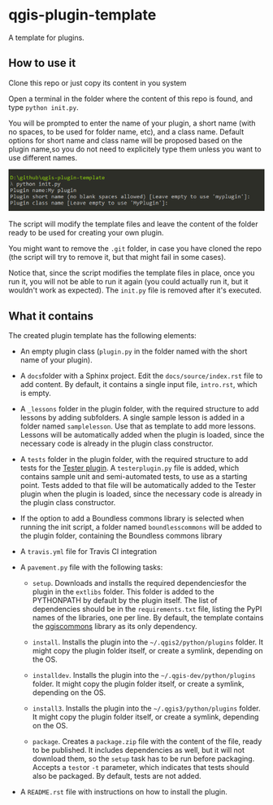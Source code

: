 # qgis-plugin-template

A template for plugins.

## How to use it

Clone this repo or just copy its content in you system

Open a terminal in the folder where the content of this repo is found, and type `python init.py`.

You will be prompted to enter the name of your plugin, a short name (with no spaces, to be used for folder name, etc), and a class name. Default options for short name and class name will be proposed based on the plugin name,so you do not need to explicitely type them unless you want to use different names.

![](console.png)

The script will modify the template files and leave the content of the folder ready to be used for creating your own plugin.

You might want to remove the `.git` folder, in case you have cloned the repo (the script will try to remove it, but that might fail in some cases).

Notice that, since the script modifies the template files in place, once you run it, you will not be able to run it again (you could actually run it, but it wouldn't work as expected). The `init.py` file is removed after it's executed.

## What it contains

The created plugin template has the following elements:

* An empty plugin class (`plugin.py` in the folder named with the short name of your plugin).

* A `docs`folder with a Sphinx project. Edit the `docs/source/index.rst` file to add content. By default, it contains a single input file, `intro.rst`, which is empty.

* A `_lessons` folder in the plugin folder, with the required structure to add lessons by adding subfolders. A single sample lesson is added in a folder named `samplelesson`. Use that as template to add more lessons. Lessons will be automatically added when the plugin is loaded, since the necessary code is already in the plugin class constructor.

* A `tests` folder in the plugin folder, with the required structure to add tests for the [Tester plugin](https://github.com/boundlessgeo/qgis-tester-plugin). A `testerplugin.py` file is added, which contains sample unit and semi-automated tests, to use as a starting point. Tests added to that file will be automatically added to the Tester plugin when the plugin is loaded, since the necessary code is already in the plugin class constructor.

* If the option to add a Boundless commons library is selected when running the init script, a folder named `boundlesscommons` will be added to the plugin folder, containing the Boundless commons library

* A `travis.yml` file for Travis CI integration

* A `pavement.py` file with the following tasks:

    + `setup`. Downloads and installs the required dependenciesfor the plugin  in the `extlibs` folder. This folder is added to the PYTHONPATH by default by the plugin itself. The list of dependencies should be in the `requirements.txt` file, listing the PyPI names of the libraries, one per line. By default, the template contains the [qgiscommons](https://github.com/boundlessgeo/lib-qgis-commons) library as its only dependency.

    + `install`. Installs the plugin into the `~/.qgis2/python/plugins` folder. It might copy the plugin folder itself, or create a symlink, depending on the OS.

    + `installdev`. Installs the plugin into the `~/.qgis-dev/python/plugins` folder. It might copy the plugin folder itself, or create a symlink, depending on the OS.

    + `install3`. Installs the plugin into the `~/.qgis3/python/plugins` folder. It might copy the plugin folder itself, or create a symlink, depending on the OS.

    + `package`. Creates a `package.zip` file with the content of the file, ready to be published. It includes dependencies as well, but it will not download them, so the `setup` task has to be run before packaging. Accepts a `test`or `-t` parameter, which indicates that tests should also be packaged. By default, tests are not added.

* A `README.rst` file with instructions on how to install the plugin.



